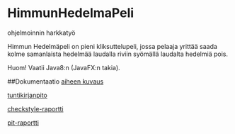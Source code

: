 ﻿# HimmunHedelmaPeli
ohjelmoinnin harkkatyö

Himmun Hedelmäpeli on pieni kliksuttelupeli, jossa pelaaja yrittää saada kolme samanlaista hedelmää laudalla riviin syömällä laudalta hedelmiä pois.

Huom! Vaatii Java8:n (JavaFX:n takia).


##Dokumentaatio
[aiheen kuvaus](/dokumentointi/aiheenKuvausJaRakenne.md)

[tuntikirjanpito](/dokumentointi/tuntikirjanpito.md)

[checkstyle-raportti](https://htmlpreview.github.io/?https://github.com/zirinna/HimmunHedelmaPeli/blob/master/dokumentointi/site/checkstyle.html)

[pit-raportti](https://htmlpreview.github.io/?https://github.com/zirinna/HimmunHedelmaPeli/blob/master/dokumentointi/pit/index.html)
